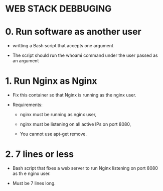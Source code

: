 # WEB STACK DEBBUGING

# 0. Run software as another user 
  
   * writting a Bash script that accepts one argument
  
   * The script should run the whoami command under the user passed as an argument


# 1. Run Nginx as Nginx
  
   * Fix this container so that Nginx is running as the nginx user.

   * Requirements:

      * nginx must be running as nginx user,
      
      * nginx must be listening on all active IPs on port 8080,
      
      * You cannot use apt-get remove.


# 2. 7 lines or less 

   * Bash script that fixes a web server to run Nginx listening on port 8080 as th   e nginx user.
 
  * Must be 7 lines long.
  
